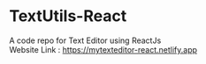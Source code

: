 # TextUtils-React
A code repo for Text Editor using ReactJs <br>
Website Link : https://mytexteditor-react.netlify.app
